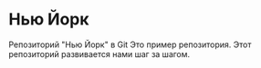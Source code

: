 # Нью Йорк
Репозиторий "Нью Йорк" в Git
Это пример репозитория.
Этот репозиторий развивается нами шаг за шагом.
